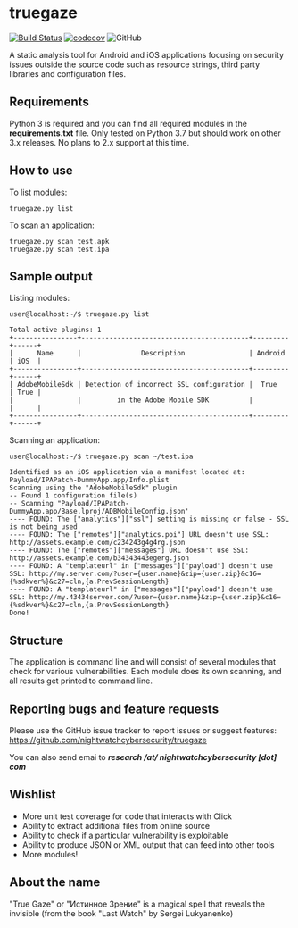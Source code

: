 # truegaze
[![Build Status](https://travis-ci.org/nightwatchcybersecurity/truegaze.svg?branch=master)](https://travis-ci.org/nightwatchcybersecurity/truegaze)
[![codecov](https://codecov.io/gh/nightwatchcybersecurity/truegaze/branch/master/graph/badge.svg)](https://codecov.io/gh/nightwatchcybersecurity/truegaze)
![GitHub](https://img.shields.io/github/license/nightwatchcybersecurity/truegaze.svg)

A static analysis tool for Android and iOS applications focusing on security issues outside the
source code such as resource strings, third party libraries and configuration files.

## Requirements
Python 3 is required and you can find all required modules in the **requirements.txt** file.
Only tested on Python 3.7 but should work on other 3.x releases. No plans to 2.x support at
this time.

## How to use 
To list modules:
```
truegaze.py list
```
To scan an application:
```
truegaze.py scan test.apk
truegaze.py scan test.ipa
```

## Sample output
Listing modules:
```
user@localhost:~/$ truegaze.py list

Total active plugins: 1
+----------------+------------------------------------------+---------+------+
|      Name      |               Description                | Android | iOS  |
+----------------+------------------------------------------+---------+------+
| AdobeMobileSdk | Detection of incorrect SSL configuration |  True   | True |
|                |         in the Adobe Mobile SDK          |         |      |
+----------------+------------------------------------------+---------+------+
```

Scanning an application:
```
user@localhost:~/$ truegaze.py scan ~/test.ipa
 
Identified as an iOS application via a manifest located at: Payload/IPAPatch-DummyApp.app/Info.plist
Scanning using the "AdobeMobileSdk" plugin
-- Found 1 configuration file(s)
-- Scanning "Payload/IPAPatch-DummyApp.app/Base.lproj/ADBMobileConfig.json'
---- FOUND: The ["analytics"]["ssl"] setting is missing or false - SSL is not being used
---- FOUND: The ["remotes"]["analytics.poi"] URL doesn't use SSL: http://assets.example.com/c234243g4g4rg.json
---- FOUND: The ["remotes"]["messages"] URL doesn't use SSL: http://assets.example.com/b34343443egerg.json
---- FOUND: A "templateurl" in ["messages"]["payload"] doesn't use SSL: http://my.server.com/?user={user.name}&zip={user.zip}&c16={%sdkver%}&c27=cln,{a.PrevSessionLength}
---- FOUND: A "templateurl" in ["messages"]["payload"] doesn't use SSL: http://my.43434server.com/?user={user.name}&zip={user.zip}&c16={%sdkver%}&c27=cln,{a.PrevSessionLength}
Done!
```

## Structure
The application is command line and will consist of several modules that check for various
vulnerabilities. Each module does its own scanning, and all results get printed to command line.

## Reporting bugs and feature requests
Please use the GitHub issue tracker to report issues or suggest features:
https://github.com/nightwatchcybersecurity/truegaze

You can also send emai to ***research /at/ nightwatchcybersecurity [dot] com***

## Wishlist
   * More unit test coverage for code that interacts with Click 
   * Ability to extract additional files from online source
   * Ability to check if a particular vulnerability is exploitable
   * Ability to produce JSON or XML output that can feed into other tools
   * More modules!

## About the name
"True Gaze" or "Истинное Зрение" is a magical spell that reveals the invisible (from the book "Last Watch" by Sergei Lukyanenko)